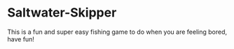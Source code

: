 # Saltwater-Skipper
This is a fun and super easy fishing game to do when you are feeling bored, have fun!
